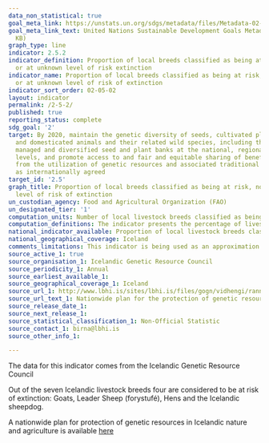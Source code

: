 ```yaml
---
data_non_statistical: true
goal_meta_link: https://unstats.un.org/sdgs/metadata/files/Metadata-02-05-02.pdf
goal_meta_link_text: United Nations Sustainable Development Goals Metadata (PDF 220
  KB)
graph_type: line
indicator: 2.5.2
indicator_definition: Proportion of local breeds classified as being at risk, not-at-risk
  or at unknown level of risk extinction
indicator_name: Proportion of local breeds classified as being at risk, not-at-risk
  or at unknown level of risk of extinction
indicator_sort_order: 02-05-02
layout: indicator
permalink: /2-5-2/
published: true
reporting_status: complete
sdg_goal: '2'
target: By 2020, maintain the genetic diversity of seeds, cultivated plants and farmed
  and domesticated animals and their related wild species, including through soundly
  managed and diversified seed and plant banks at the national, regional and international
  levels, and promote access to and fair and equitable sharing of benefits arising
  from the utilization of genetic resources and associated traditional knowledge,
  as internationally agreed
target_id: '2.5'
graph_title: Proportion of local breeds classified as being at risk, not-at-risk or at unknown
  level of risk of extinction
un_custodian_agency: Food and Agricultural Organization (FAO)
un_designated_tier: '1'
computation_units: Number of local livestock breeds classified as being at risk of extinction
computation_definitions: The indicator presents the percentage of livestock breeds classified as being at risk
national_indicator_available: Proportion of local livestock breeds classified as being at risk of extinction
national_geographical_coverage: Iceland
comments_limitations: This indicator is being used as an approximation of the UN SDG Indicator. Where possible, we will work to identify or develop Icelandic data to meet the global indicator specification. This indicator has been identified in collaboration with topic experts.
source_active_1: true
source_organisation_1: Icelandic Genetic Resource Council
source_periodicity_1: Annual
source_earliest_available_1: 
source_geographical_coverage_1: Iceland
source_url_1: http://www.lbhi.is/sites/lbhi.is/files/gogn/vidhengi/rannsoknur/landsaaetlun_2019-2023_lres.pdf
source_url_text_1: Nationwide plan for the protection of genetic resources in Icelandic nature and agriculture
source_release_date_1: 
source_next_release_1: 
source_statistical_classification_1: Non-Official Statistic
source_contact_1: birna@lbhi.is
source_other_info_1:

---
```

The data for this indicator comes from the Icelandic Genetic Resource Council

Out of the seven Icelandic livestock breeds four are considered to be at risk of extinction: Goats, Leader Sheep (forystufé), Hens and the Icelandic sheepdog.

A nationwide plan for protection of genetic resources in Icelandic nature and agriculture is available [here](http://www.lbhi.is/sites/lbhi.is/files/gogn/vidhengi/rannsoknur/landsaaetlun_2019-2023_lres.pdf)

